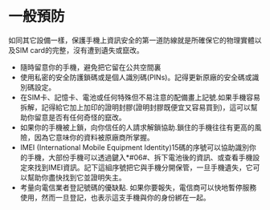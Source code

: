 [Title]: # (一般的預防)
[Difficulty]: # (初學者)
[Order]: # (5)

# 一般預防

如同其它設備一樣，保護手機上資訊安全的第一道防線就是所確保它的物理實體以及SIM card的完整，沒有遭到遺失或竄改。

* 隨時留意你的手機，避免把它留在公共空間裏
* 使用私密的安全防護鎖碼或是個人識別碼(PINs)。記得更新原廠的安全碼或識別碼設定。
* 在SIM卡、記憶卡、電池或任何特殊但不易注意的配備畫上記號.如果手機容易拆解，記得給它加上加印的證明封膠(證明封膠既便宜又容易買到)，這可以幫助你留意是否有任何奇怪的竄改。
* 如果你的手機被上鎖，向你信任的人請求解鎖協助.鎖住的手機往往有更高的風險，因為它意味你的資料被原廠商所掌握。
* IMEI (International Mobile Equipment Identity)15碼的序號可以協助識別你的手機，大部份手機可以透過鍵入*#06#、拆下電池後的資訊、或查看手機設定來找到IMEI資訊。記下這組序號把它與手機分開保管，一旦手機遺失，它可以幫助你盡快找到它並證明失主。
* 考量向電信業者登記號碼的優缺點. 如果你要報失，電信商可以快地暫停服務使用，然而一旦登記，也表示這支手機與你的身份綁在一起。